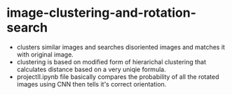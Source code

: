 # image-clustering-and-rotation-search
- clusters similar images and searches disoriented images and matches it with original image.
- clustering is based on modified form of hierarichal clustering that calculates distance based on a very uniqie formula.
- projectII.ipynb file basically compares the probability of all the rotated images using CNN then tells it's correct orientation.
